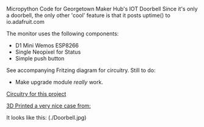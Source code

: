 Micropython Code for Georgetown Maker Hub's IOT Doorbell
Since it's only a doorbell, the only other 'cool' feature is that it posts uptime() to io.adafruit.com

The monitor uses the following components:
  - D1 Mini Wemos ESP8266 
  - Single Neopixel for Status
  - Simple push button

See accompanying Fritzing diagram for circuitry.
Still to do:
  - Make upgrade module *really* work.
  
[Circuitry for this project](./Doorbell_bb.jpg)

[3D Printed a very nice case from:](https://www.thingiverse.com/thing:2847539)

It looks like this: (./Doorbell.jpg)
